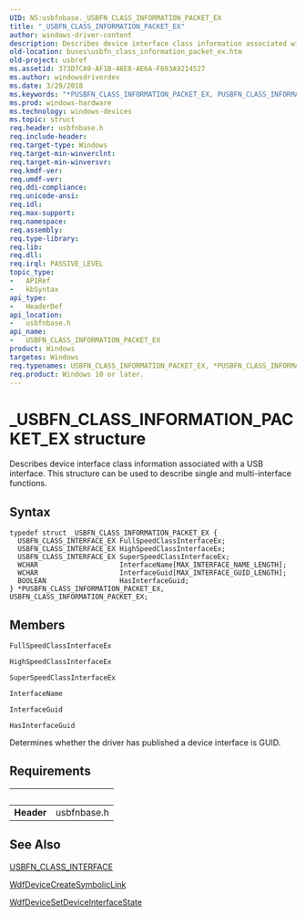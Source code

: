```yaml
---
UID: NS:usbfnbase._USBFN_CLASS_INFORMATION_PACKET_EX
title: "_USBFN_CLASS_INFORMATION_PACKET_EX"
author: windows-driver-content
description: Describes device interface class information associated with a USB interface. This structure can be used to describe single and multi-interface functions.
old-location: buses\usbfn_class_information_packet_ex.htm
old-project: usbref
ms.assetid: 373D7CA9-AF1B-46E8-AE6A-F693A9214527
ms.author: windowsdriverdev
ms.date: 3/29/2018
ms.keywords: "*PUSBFN_CLASS_INFORMATION_PACKET_EX, PUSBFN_CLASS_INFORMATION_PACKET_EX, PUSBFN_CLASS_INFORMATION_PACKET_EX structure pointer [Buses], USBFN_CLASS_INFORMATION_PACKET_EX, USBFN_CLASS_INFORMATION_PACKET_EX structure [Buses], _USBFN_CLASS_INFORMATION_PACKET_EX, buses.usbfn_class_information_packet_ex, usbfnbase/PUSBFN_CLASS_INFORMATION_PACKET_EX, usbfnbase/USBFN_CLASS_INFORMATION_PACKET_EX"
ms.prod: windows-hardware
ms.technology: windows-devices
ms.topic: struct
req.header: usbfnbase.h
req.include-header: 
req.target-type: Windows
req.target-min-winverclnt: 
req.target-min-winversvr: 
req.kmdf-ver: 
req.umdf-ver: 
req.ddi-compliance: 
req.unicode-ansi: 
req.idl: 
req.max-support: 
req.namespace: 
req.assembly: 
req.type-library: 
req.lib: 
req.dll: 
req.irql: PASSIVE_LEVEL
topic_type:
-	APIRef
-	kbSyntax
api_type:
-	HeaderDef
api_location:
-	usbfnbase.h
api_name:
-	USBFN_CLASS_INFORMATION_PACKET_EX
product: Windows
targetos: Windows
req.typenames: USBFN_CLASS_INFORMATION_PACKET_EX, *PUSBFN_CLASS_INFORMATION_PACKET_EX
req.product: Windows 10 or later.
---
```


# _USBFN_CLASS_INFORMATION_PACKET_EX structure
Describes device interface class information associated with a USB interface. This structure can be used to describe single and multi-interface functions.

## Syntax
```
typedef struct _USBFN_CLASS_INFORMATION_PACKET_EX {
  USBFN_CLASS_INTERFACE_EX FullSpeedClassInterfaceEx;
  USBFN_CLASS_INTERFACE_EX HighSpeedClassInterfaceEx;
  USBFN_CLASS_INTERFACE_EX SuperSpeedClassInterfaceEx;
  WCHAR                    InterfaceName[MAX_INTERFACE_NAME_LENGTH];
  WCHAR                    InterfaceGuid[MAX_INTERFACE_GUID_LENGTH];
  BOOLEAN                  HasInterfaceGuid;
} *PUSBFN_CLASS_INFORMATION_PACKET_EX, USBFN_CLASS_INFORMATION_PACKET_EX;
```

## Members


`FullSpeedClassInterfaceEx`



`HighSpeedClassInterfaceEx`



`SuperSpeedClassInterfaceEx`



`InterfaceName`



`InterfaceGuid`



`HasInterfaceGuid`

Determines whether the driver has published a device interface is GUID.


## Requirements
| &nbsp; | &nbsp; |
| ---- |:---- |
| **Header** | usbfnbase.h |

## See Also

<a href="https://msdn.microsoft.com/library/windows/hardware/mt187990">USBFN_CLASS_INTERFACE</a>



<a href="https://msdn.microsoft.com/library/windows/hardware/ff545939">WdfDeviceCreateSymbolicLink</a>



<a href="https://msdn.microsoft.com/library/windows/hardware/ff546878">WdfDeviceSetDeviceInterfaceState</a>